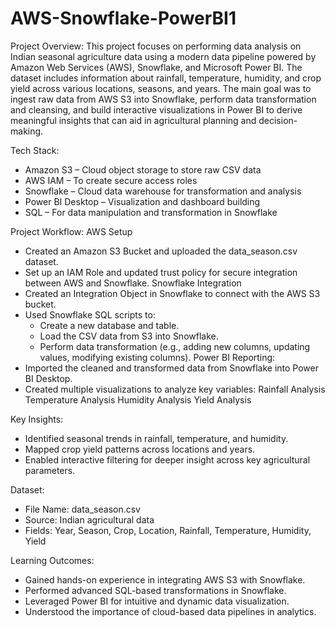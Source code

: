 # AWS-Snowflake-PowerBI1
Project Overview:
This project focuses on performing data analysis on Indian seasonal agriculture data using a modern data pipeline powered by Amazon Web Services (AWS), Snowflake, and Microsoft Power BI. The dataset includes information about rainfall, temperature, humidity, and crop yield across various locations, seasons, and years.
The main goal was to ingest raw data from AWS S3 into Snowflake, perform data transformation and cleansing, and build interactive visualizations in Power BI to derive meaningful insights that can aid in agricultural planning and decision-making.

Tech Stack:
* Amazon S3 – Cloud object storage to store raw CSV data
* AWS IAM – To create secure access roles
* Snowflake – Cloud data warehouse for transformation and analysis
* Power BI Desktop – Visualization and dashboard building
* SQL – For data manipulation and transformation in Snowflake

Project Workflow:
AWS Setup
* Created an Amazon S3 Bucket and uploaded the data_season.csv dataset.
* Set up an IAM Role and updated trust policy for secure integration between AWS and Snowflake.
Snowflake Integration
* Created an Integration Object in Snowflake to connect with the AWS S3 bucket.
* Used Snowflake SQL scripts to:
    * Create a new database and table.
    * Load the CSV data from S3 into Snowflake.
    * Perform data transformation (e.g., adding new columns, updating values, modifying existing columns).
Power BI Reporting:
* Imported the cleaned and transformed data from Snowflake into Power BI Desktop.
* Created multiple visualizations to analyze key variables:
 Rainfall Analysis
 Temperature Analysis
 Humidity Analysis
 Yield Analysis

Key Insights:
* Identified seasonal trends in rainfall, temperature, and humidity.
* Mapped crop yield patterns across locations and years.
* Enabled interactive filtering for deeper insight across key agricultural parameters.

 Dataset:
* File Name: data_season.csv
* Source: Indian agricultural data
* Fields: Year, Season, Crop, Location, Rainfall, Temperature, Humidity, Yield

Learning Outcomes:
* Gained hands-on experience in integrating AWS S3 with Snowflake.
* Performed advanced SQL-based transformations in Snowflake.
* Leveraged Power BI for intuitive and dynamic data visualization.
* Understood the importance of cloud-based data pipelines in analytics.



